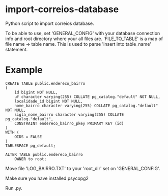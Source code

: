 # import-correios-database
Python script to import correios database.

To be able to use, set 'GENERAL_CONFIG' with your database connection info and root directory where your all files are.
'FILE_TO_TABLE' is a map of file name -> table name. This is used to parse 'insert into table_name' statement.

# Example
```
CREATE TABLE public.endereco_bairro
(
    id bigint NOT NULL,
    uf character varying(255) COLLATE pg_catalog."default" NOT NULL,
    localidade_id bigint NOT NULL,
    nome_bairro character varying(255) COLLATE pg_catalog."default" NOT NULL,
    sigla_nome_bairro character varying(255) COLLATE pg_catalog."default",
    CONSTRAINT endereco_bairro_pkey PRIMARY KEY (id)
)
WITH (
    OIDS = FALSE
)
TABLESPACE pg_default;

ALTER TABLE public.endereco_bairro
    OWNER to root;
```

Move file 'LOG_BAIRRO.TXT' to your 'root_dir' set on 'GENERAL_CONFIG'.

Make sure you have installed psycopg2

Run .py.
